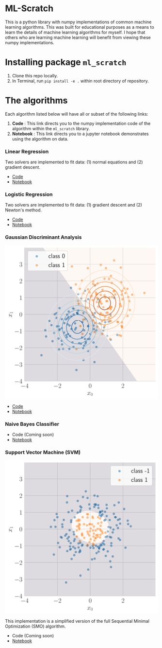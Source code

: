 # ML-Scratch

This is a python library with numpy implementations of common machine learning algorithms. This was built for educational purposes as a means to learn the details of machine learning algorithms for myself. I hope that others who are learning machine learning will benefit from viewing these numpy implementations.

# Installing package `ml_scratch`

1. Clone this repo locally.
2. In Terminal, run `pip install -e .` within root directory of repository.

# The algorithms

Each algorithm listed below will have all or subset of the following links:
1. **Code** : This link directs you to the numpy implementation code of the algorithm within the `ml_scratch` library.
2. **Notebook** : This link directs you to a jupyter notebook demonstrates using the algorithm on data.


### Linear Regression
Two solvers are implemented to fit data: (1) normal equations and (2) gradient descent.
- [Code](https://github.com/cjm715/ml_scratch/blob/master/ml_scratch/linearRegression.py)
- [Notebook](https://github.com/cjm715/ml_scratch/blob/master/notebooks/LinearRegression.ipynb)


### Logistic Regression
Two solvers are implemented to fit data: (1) gradient descent and (2) Newton's method.
- [Code](https://github.com/cjm715/ml_scratch/blob/master/ml_scratch/logisticRegression.py)
- [Notebook](https://github.com/cjm715/ml_scratch/blob/master/notebooks/LogisticRegression.ipynb)

### Gaussian Discriminant Analysis
![Alt text](./images/GDA.svg)
- [Code](https://github.com/cjm715/ml_scratch/blob/master/ml_scratch/GDA.py)
- [Notebook](https://github.com/cjm715/ml_scratch/blob/master/notebooks/GDA.ipynb)


### Naive Bayes Classifier
- Code (Coming soon)
- [Notebook](https://github.com/cjm715/ml_scratch/blob/master/notebooks/Naive_Bayes.ipynb)

### Support Vector Machine (SVM)
![Alt text](./images/SVM.svg)

This implementation is a simplified version of the full Sequential Minimal Optimization (SMO) algorithm.
- Code (Coming soon)
- [Notebook](https://github.com/cjm715/ml_scratch/blob/master/notebooks/SVM.ipynb)
